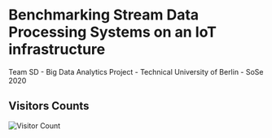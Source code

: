 # Benchmarking Stream Data Processing Systems on an IoT infrastructure
Team SD - Big Data Analytics Project - Technical University of Berlin - SoSe 2020

## Visitors Counts

![Visitor Count](https://profile-counter.glitch.me/{SantoshDhirwani}/count.svg)
